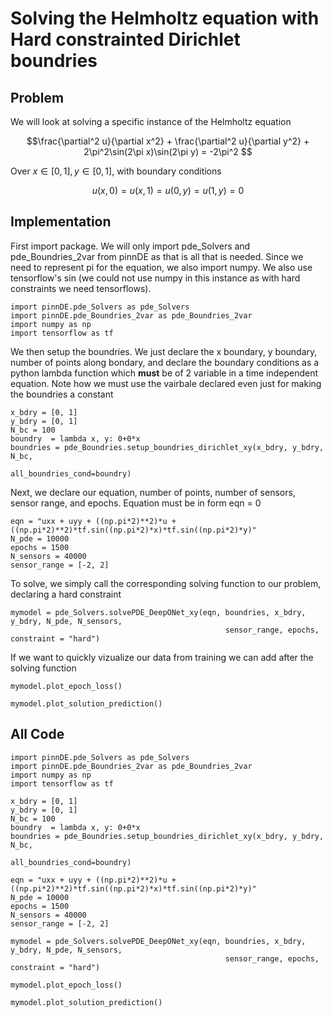 # Solving the Helmholtz equation with Hard constrainted Dirichlet boundries

## Problem
We will look at solving a specific instance of the Helmholtz equation

$$\frac{\partial^2 u}{\partial x^2} + \frac{\partial^2 u}{\partial y^2} + 2\pi^2\sin(2\pi x)\sin(2\pi y)
= -2\pi^2 $$

Over $x\in[0,1], y\in[0,1]$, with boundary conditions

$$u(x, 0) = u(x, 1) = u(0, y) = u(1, y) = 0 $$

## Implementation

First import package. We will only import pde_Solvers and pde_Boundries_2var from pinnDE as that is all that is needed. Since we need to represent pi for the equation, we also import numpy. We also use tensorflow's sin (we could not use numpy in this instance as with hard constraints we need tensorflows).

    import pinnDE.pde_Solvers as pde_Solvers
    import pinnDE.pde_Boundries_2var as pde_Boundries_2var
    import numpy as np
    import tensorflow as tf

We then setup the boundries. We just declare the x boundary, y boundary, number of points along bondary, and declare the 
boundary conditions as a python lambda function which **must** be of 2 variable in a time independent equation. Note
how we must use the vairbale declared even just for making the boundries a constant

    x_bdry = [0, 1]
    y_bdry = [0, 1]
    N_bc = 100
    boundry  = lambda x, y: 0+0*x 
    boundries = pde_Boundries.setup_boundries_dirichlet_xy(x_bdry, y_bdry, N_bc, 
                                                        all_boundries_cond=boundry)

Next, we declare our equation, number of points, number of sensors, sensor range, and epochs. Equation must be in form eqn = 0

    eqn = "uxx + uyy + ((np.pi*2)**2)*u + ((np.pi*2)**2)*tf.sin((np.pi*2)*x)*tf.sin((np.pi*2)*y)"
    N_pde = 10000
    epochs = 1500
    N_sensors = 40000
    sensor_range = [-2, 2]

To solve, we simply call the corresponding solving function to our problem, declaring a hard constraint

    mymodel = pde_Solvers.solvePDE_DeepONet_xy(eqn, boundries, x_bdry, y_bdry, N_pde, N_sensors, 
                                                    sensor_range, epochs, constraint = "hard")

If we want to quickly vizualize our data from training we can add after the solving function

    mymodel.plot_epoch_loss()

    mymodel.plot_solution_prediction()

## All Code

    import pinnDE.pde_Solvers as pde_Solvers
    import pinnDE.pde_Boundries_2var as pde_Boundries_2var
    import numpy as np
    import tensorflow as tf

    x_bdry = [0, 1]
    y_bdry = [0, 1]
    N_bc = 100
    boundry  = lambda x, y: 0+0*x 
    boundries = pde_Boundries.setup_boundries_dirichlet_xy(x_bdry, y_bdry, N_bc, 
                                                        all_boundries_cond=boundry)

    eqn = "uxx + uyy + ((np.pi*2)**2)*u + ((np.pi*2)**2)*tf.sin((np.pi*2)*x)*tf.sin((np.pi*2)*y)"
    N_pde = 10000
    epochs = 1500
    N_sensors = 40000
    sensor_range = [-2, 2]

    mymodel = pde_Solvers.solvePDE_DeepONet_xy(eqn, boundries, x_bdry, y_bdry, N_pde, N_sensors, 
                                                    sensor_range, epochs, constraint = "hard")

    mymodel.plot_epoch_loss()

    mymodel.plot_solution_prediction()